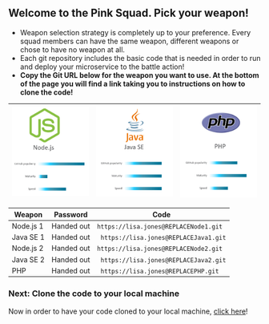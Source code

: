 ## Welcome to the Pink Squad. Pick your weapon! ##

+ Weapon selection strategy is completely up to your preference. Every squad members can have the same weapon, different weapons or chose to have no weapon at all.
+ Each git repository includes the basic code that is needed in order to run and deploy your microservice to the battle action!
+ **Copy the Git URL below for the weapon you want to use. At the bottom of the page you will find a link taking you to instructions on how to clone the code!**

<!--
+ Note to instructor: Edit this page with the git repository information fetched from the squad's Developer Cloud project.
-->

| ![Node](nodejs.png)  | ![Java](javase.png) | ![PHP](php.png) |
|:---:|:---:|:---:|

| Weapon        | Password     | Code  |
| ------------- |-------------| -----|
| Node.js 1      | Handed out | ``` https://lisa.jones@REPLACENode1.git ``` |
| Java SE 1     | Handed out      |   ```  https://lisa.jones@REPLACEJava1.git ``` |
| Node.js 2    | Handed out | ``` https://lisa.jones@REPLACENode2.git ``` |
| Java SE 2    | Handed out      |   ```  https://lisa.jones@REPLACEJava2.git ``` |
| PHP | Handed out      |  ```  https://lisa.jones@REPLACEPHP.git ``` |

### Next: Clone the code to your local machine ###

Now in order to have your code cloned to your local machine, [click here](../clonecode.md)!
